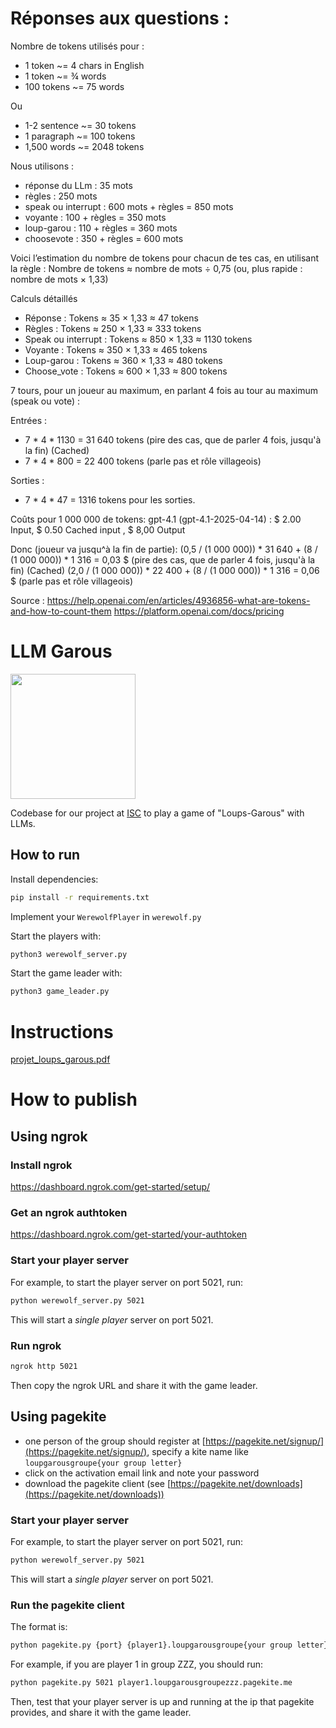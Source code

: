 # Réponses aux questions :

Nombre de tokens utilisés pour :

- 1 token ~= 4 chars in English
- 1 token ~= ¾ words
- 100 tokens ~= 75 words

Ou 

- 1-2 sentence ~= 30 tokens
- 1 paragraph ~= 100 tokens
- 1,500 words ~= 2048 tokens

Nous utilisons :
- réponse du LLm : 35 mots
- règles : 250 mots 
- speak ou interrupt : 600 mots + règles = 850 mots
- voyante : 100 + règles = 350 mots
- loup-garou : 110 + règles = 360 mots
- choosevote : 350 + règles =  600 mots
 
Voici l’estimation du nombre de tokens pour chacun de tes cas, en utilisant la règle :
Nombre de tokens ≈ nombre de mots ÷ 0,75
(ou, plus rapide : nombre de mots × 1,33)

Calculs détaillés
- Réponse : Tokens ≈ 35 × 1,33 ≈  47 tokens
- Règles : Tokens ≈ 250 × 1,33 ≈ 333 tokens
- Speak ou interrupt : Tokens ≈ 850 × 1,33 ≈ 1130 tokens
- Voyante : Tokens ≈ 350 × 1,33 ≈ 465 tokens
- Loup-garou : Tokens ≈ 360 × 1,33 ≈ 480 tokens
- Choose_vote : Tokens ≈ 600 × 1,33 ≈ 800 tokens

7 tours, pour un joueur au maximum, en parlant 4 fois au tour au maximum (speak ou vote) :

Entrées :
- 7 * 4 * 1130 = 31 640 tokens (pire des cas, que de parler 4 fois, jusqu'à la fin) (Cached)
- 7 * 4 * 800 = 22 400 tokens (parle pas et rôle villageois)

Sorties : 
- 7 * 4 * 47 = 1316 tokens pour les sorties.

Coûts pour 1 000 000 de tokens:
gpt-4.1 (gpt-4.1-2025-04-14) : \$ 2.00 Input, \$ 0.50 Cached input , \$ 8,00 Output 


Donc (joueur va jusqu^à la fin de partie):
(0,5 / (1 000 000)) * 31 640 + (8 / (1 000 000)) * 1 316 =  0,03 \$  (pire des cas, que de parler 4 fois, jusqu'à la fin) (Cached)
(2,0 / (1 000 000)) * 22 400 + (8 / (1 000 000)) * 1 316 =  0,06 \$  (parle pas et rôle villageois)


Source : https://help.openai.com/en/articles/4936856-what-are-tokens-and-how-to-count-them
         https://platform.openai.com/docs/pricing




# LLM Garous

<img src="https://upload.wikimedia.org/wikipedia/fr/thumb/2/2c/Loups-garous_de_Thiercelieux.png/500px-Loups-garous_de_Thiercelieux.png" width="200"/>

Codebase for our project at [ISC](https://isc.hevs.ch/) to play a game of "Loups-Garous" with LLMs.

## How to run

Install dependencies:
```bash
pip install -r requirements.txt
```

Implement your `WerewolfPlayer` in `werewolf.py`

Start the players with:
```bash
python3 werewolf_server.py
```

Start the game leader with:
```bash
python3 game_leader.py
```

# Instructions

[projet_loups_garous.pdf](projet_loups_garous.pdf)


# How to publish 



## Using ngrok

### Install ngrok

https://dashboard.ngrok.com/get-started/setup/

### Get an ngrok authtoken

https://dashboard.ngrok.com/get-started/your-authtoken

### Start your player server

For example, to start the player server on port 5021, run:

```bash
python werewolf_server.py 5021
```

This will start a _single player_ server on port 5021.

### Run ngrok

```bash
ngrok http 5021
```

Then copy the ngrok URL and share it with the game leader.

## Using pagekite

- one person of the group should register at [https://pagekite.net/signup/](https://pagekite.net/signup/), specify a kite name like `loupgarousgroupe{your group letter}`
- click on the activation email link and note your password
- download the pagekite client (see [https://pagekite.net/downloads](https://pagekite.net/downloads))


### Start your player server

For example, to start the player server on port 5021, run:

```bash
python werewolf_server.py 5021
```

This will start a _single player_ server on port 5021.


### Run the pagekite client

The format is:

```bash
python pagekite.py {port} {player1}.loupgarousgroupe{your group letter}.pagekite.me
```

For example, if you are player 1 in group ZZZ, you should run:

```bash
python pagekite.py 5021 player1.loupgarousgroupezzz.pagekite.me
```

Then, test that your player server is up and running at the ip that pagekite provides, and share it with the game leader.






